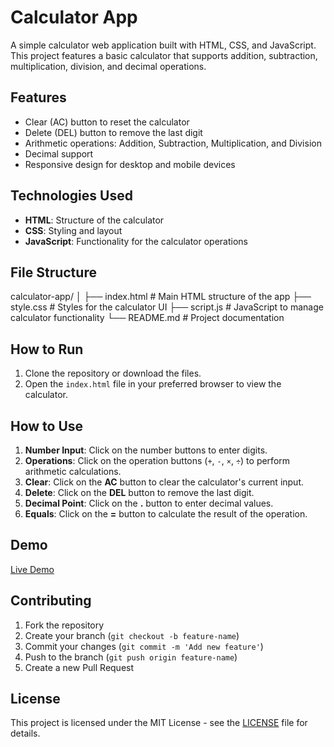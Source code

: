# Calculator App

A simple calculator web application built with HTML, CSS, and JavaScript. This project features a basic calculator that supports addition, subtraction, multiplication, division, and decimal operations.

## Features

- Clear (AC) button to reset the calculator
- Delete (DEL) button to remove the last digit
- Arithmetic operations: Addition, Subtraction, Multiplication, and Division
- Decimal support
- Responsive design for desktop and mobile devices

## Technologies Used

- **HTML**: Structure of the calculator
- **CSS**: Styling and layout
- **JavaScript**: Functionality for the calculator operations

## File Structure

calculator-app/
│
├── index.html    # Main HTML structure of the app
├── style.css     # Styles for the calculator UI
├── script.js     # JavaScript to manage calculator functionality
└── README.md     # Project documentation


## How to Run

1. Clone the repository or download the files.
2. Open the `index.html` file in your preferred browser to view the calculator.

## How to Use

1. **Number Input**: Click on the number buttons to enter digits.
2. **Operations**: Click on the operation buttons (`+`, `-`, `×`, `÷`) to perform arithmetic calculations.
3. **Clear**: Click on the **AC** button to clear the calculator's current input.
4. **Delete**: Click on the **DEL** button to remove the last digit.
5. **Decimal Point**: Click on the **.** button to enter decimal values.
6. **Equals**: Click on the **=** button to calculate the result of the operation.

## Demo

[Live Demo](droll-calculator.netlify.app)

## Contributing

1. Fork the repository
2. Create your branch (`git checkout -b feature-name`)
3. Commit your changes (`git commit -m 'Add new feature'`)
4. Push to the branch (`git push origin feature-name`)
5. Create a new Pull Request

   
## License

This project is licensed under the MIT License - see the [LICENSE](LICENSE) file for details.

